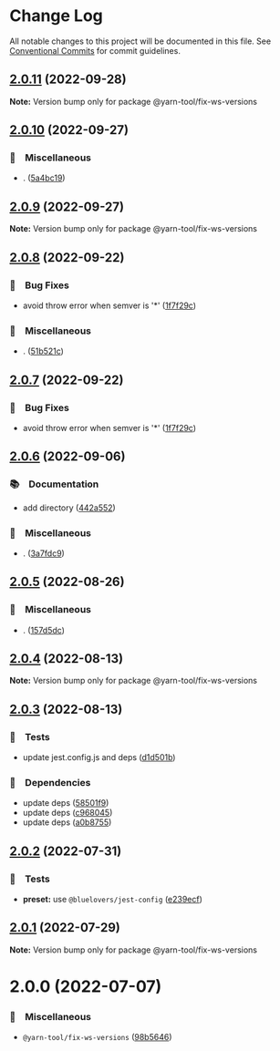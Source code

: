 # Change Log

All notable changes to this project will be documented in this file.
See [Conventional Commits](https://conventionalcommits.org) for commit guidelines.

## [2.0.11](https://github.com/bluelovers/ws-yarn-workspaces/compare/@yarn-tool/fix-ws-versions@2.0.10...@yarn-tool/fix-ws-versions@2.0.11) (2022-09-28)

**Note:** Version bump only for package @yarn-tool/fix-ws-versions





## [2.0.10](https://github.com/bluelovers/ws-yarn-workspaces/compare/@yarn-tool/fix-ws-versions@2.0.9...@yarn-tool/fix-ws-versions@2.0.10) (2022-09-27)



### 🔖　Miscellaneous

* . ([5a4bc19](https://github.com/bluelovers/ws-yarn-workspaces/commit/5a4bc19a0a279a49e752d776279165e14c402427))



## [2.0.9](https://github.com/bluelovers/ws-yarn-workspaces/compare/@yarn-tool/fix-ws-versions@2.0.8...@yarn-tool/fix-ws-versions@2.0.9) (2022-09-27)

**Note:** Version bump only for package @yarn-tool/fix-ws-versions





## [2.0.8](https://github.com/bluelovers/ws-yarn-workspaces/compare/@yarn-tool/fix-ws-versions@2.0.6...@yarn-tool/fix-ws-versions@2.0.8) (2022-09-22)



### 🐛　Bug Fixes

* avoid throw error when semver is '*' ([1f7f29c](https://github.com/bluelovers/ws-yarn-workspaces/commit/1f7f29c57f5a63e08fbe866df75531e4458c83ff))


### 🔖　Miscellaneous

* . ([51b521c](https://github.com/bluelovers/ws-yarn-workspaces/commit/51b521c5bb7fa8c49260db811872a6629054d6d5))



## [2.0.7](https://github.com/bluelovers/ws-yarn-workspaces/compare/@yarn-tool/fix-ws-versions@2.0.6...@yarn-tool/fix-ws-versions@2.0.7) (2022-09-22)



### 🐛　Bug Fixes

* avoid throw error when semver is '*' ([1f7f29c](https://github.com/bluelovers/ws-yarn-workspaces/commit/1f7f29c57f5a63e08fbe866df75531e4458c83ff))



## [2.0.6](https://github.com/bluelovers/ws-yarn-workspaces/compare/@yarn-tool/fix-ws-versions@2.0.5...@yarn-tool/fix-ws-versions@2.0.6) (2022-09-06)



### 📚　Documentation

* add directory ([442a552](https://github.com/bluelovers/ws-yarn-workspaces/commit/442a55232619f7fe2b9bad6f8eccfffc4f8f47d2))


### 🔖　Miscellaneous

* . ([3a7fdc9](https://github.com/bluelovers/ws-yarn-workspaces/commit/3a7fdc924ada93b1d0ac0160f8d77e46ff060588))



## [2.0.5](https://github.com/bluelovers/ws-yarn-workspaces/compare/@yarn-tool/fix-ws-versions@2.0.4...@yarn-tool/fix-ws-versions@2.0.5) (2022-08-26)



### 🔖　Miscellaneous

* . ([157d5dc](https://github.com/bluelovers/ws-yarn-workspaces/commit/157d5dc8959261d9326f6e633987182898ae9670))



## [2.0.4](https://github.com/bluelovers/ws-yarn-workspaces/compare/@yarn-tool/fix-ws-versions@2.0.3...@yarn-tool/fix-ws-versions@2.0.4) (2022-08-13)

**Note:** Version bump only for package @yarn-tool/fix-ws-versions





## [2.0.3](https://github.com/bluelovers/ws-yarn-workspaces/compare/@yarn-tool/fix-ws-versions@2.0.2...@yarn-tool/fix-ws-versions@2.0.3) (2022-08-13)


### 🚨　Tests

* update jest.config.js and deps ([d1d501b](https://github.com/bluelovers/ws-yarn-workspaces/commit/d1d501ba059130bd8f90e6eaa266084110698011))


### 📌　Dependencies

* update deps ([58501f9](https://github.com/bluelovers/ws-yarn-workspaces/commit/58501f97494eb624779dffea7ac9d68e45e5e978))
* update deps ([c968045](https://github.com/bluelovers/ws-yarn-workspaces/commit/c96804598f63a5cd06507e3eaaa2e8b569b14b65))
* update deps ([a0b8755](https://github.com/bluelovers/ws-yarn-workspaces/commit/a0b875582efdc9829b0cdb6c9c819cace8b76e90))





## [2.0.2](https://github.com/bluelovers/ws-yarn-workspaces/compare/@yarn-tool/fix-ws-versions@2.0.1...@yarn-tool/fix-ws-versions@2.0.2) (2022-07-31)


### 🚨　Tests

* **preset:** use `@bluelovers/jest-config` ([e239ecf](https://github.com/bluelovers/ws-yarn-workspaces/commit/e239ecf606d82930c6036ec1241bf3b4a1095423))





## [2.0.1](https://github.com/bluelovers/ws-yarn-workspaces/compare/@yarn-tool/fix-ws-versions@2.0.0...@yarn-tool/fix-ws-versions@2.0.1) (2022-07-29)

**Note:** Version bump only for package @yarn-tool/fix-ws-versions





# 2.0.0 (2022-07-07)


### 🔖　Miscellaneous

* `@yarn-tool/fix-ws-versions` ([98b5646](https://github.com/bluelovers/ws-yarn-workspaces/commit/98b56462f540b30b5ea2ac034de1fc41df96982e))
